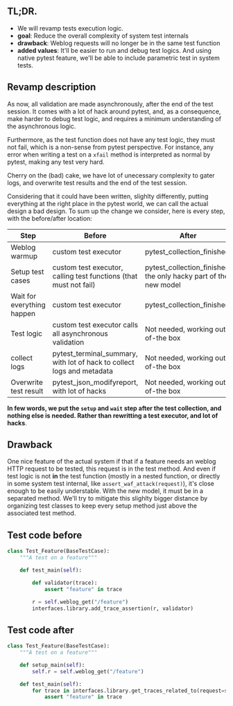 ## TL;DR.

* We will revamp tests execution logic.
* **goal**: Reduce the overall complexity of system test internals
* **drawback**: Weblog requests will no longer be in the same test function
* **added values**: It'll be easier to run and debug test logics. And using native pytest feature, we'll be able to include parametric test in system tests.


## Revamp description

As now, all validation are made asynchronously, after the end of the test session. It comes with a lot of hack around pytest, and, as a consequence, make harder to debug test logic, and requires a minimum understanding of the asynchronous logic.

Furthermore, as the test function does not have any test logic, they must not fail, which is a non-sense from pytest perspective. For instance, any error when writing a test on a `xfail` method is interpreted as normal by pytest, making any test very hard.

Cherry on the (bad) cake, we have lot of unecessary complexity to gater logs, and overwrite test results and the end of the test session.

Considering that it could have been written, slighlty differently, putting everything at the right place in the pytest world, we can call the actual design a bad design. To sum up the change we consider, here is every step, with the before/after location:

Step                       | Before                                                                     | After
-------------------------- | -------------------------------------------------------------------------- | ----------------------------------
Weblog warmup              | custom test executor                                                       | pytest_collection_finished
Setup test cases           | custom test executor, calling test functions (that must not fail)          | pytest_collection_finished, the only hacky part of the new model
Wait for everything happen | custom test executor                                                       | pytest_collection_finished
Test logic                 | custom test executor calls all asynchronous validation                     | Not needed, working out-of-the box 
collect logs               | pytest_terminal_summary, with lot of hack to collect logs and metadata     | Not needed, working out-of-the box
Overwrite test result      | pytest_json_modifyreport, with lot of hacks                                | Not needed, working out-of-the box 

**In few words, we put the `setup` and `wait` step after the test collection, and nothing else is needed. Rather than rewritting a test executor, and lot of hacks**.

## Drawback

One nice feature of the actual system if that if a feature needs an weblog HTTP request to be tested, this request is in the test method. And even if test logic is not **in** the test function (mostly in a nested function, or directly in some system test internal, like `assert_waf_attack(request)`), it's close enough to be easily understable. With the new model, it must be in a separated method. We'll try to mitigate this slighlty bigger distance by organizing test classes to keep every setup method just above the associated test method.


## Test code before

```python
class Test_Feature(BaseTestCase):
    """A test on a feature"""

    def test_main(self):

        def validator(trace):
            assert "feature" in trace

        r = self.weblog_get("/feature")
        interfaces.library.add_trace_assertion(r, validator)
```

## Test code after

```python
class Test_Feature(BaseTestCase):
    """A test on a feature"""

    def setup_main(self):
        self.r = self.weblog_get("/feature")

    def test_main(self):
        for trace in interfaces.library.get_traces_related_to(request=self.r)
            assert "feature" in trace
```
